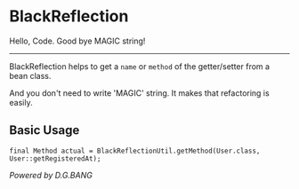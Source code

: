 # BlackReflection

Hello, Code. Good bye MAGIC string!

---

BlackReflection helps to get a `name` or `method` of the getter/setter from a bean class.

And you don't need to write 'MAGIC' string. It makes that refactoring is easily.


## Basic Usage
```
final Method actual = BlackReflectionUtil.getMethod(User.class, User::getRegisteredAt);
```

*Powered by D.G.BANG*